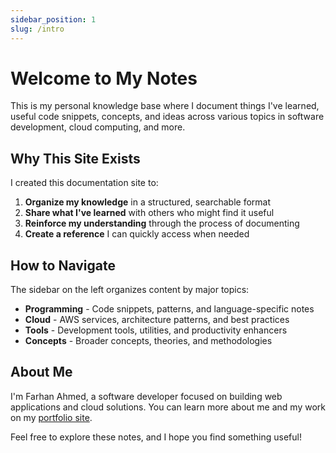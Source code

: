 ```yaml
---
sidebar_position: 1
slug: /intro    
---
```


# Welcome to My Notes

This is my personal knowledge base where I document things I've learned, useful code snippets, concepts, and ideas across various topics in software development, cloud computing, and more.

## Why This Site Exists

I created this documentation site to:

1. **Organize my knowledge** in a structured, searchable format
2. **Share what I've learned** with others who might find it useful
3. **Reinforce my understanding** through the process of documenting
4. **Create a reference** I can quickly access when needed

## How to Navigate

The sidebar on the left organizes content by major topics:

- **Programming** - Code snippets, patterns, and language-specific notes
- **Cloud** - AWS services, architecture patterns, and best practices
- **Tools** - Development tools, utilities, and productivity enhancers
- **Concepts** - Broader concepts, theories, and methodologies

## About Me

I'm Farhan Ahmed, a software developer focused on building web applications and cloud solutions. You can learn more about me and my work on my [portfolio site](https://farhanahmed.pro).

Feel free to explore these notes, and I hope you find something useful!
